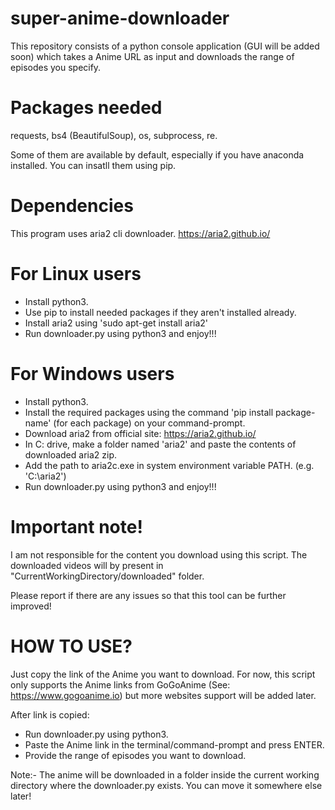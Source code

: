 # super-anime-downloader
This repository consists of a python console application (GUI will be added soon) which takes a Anime URL as input and downloads the range of episodes you specify.

# Packages needed
requests, bs4 (BeautifulSoup), os, subprocess, re.

Some of them are available by default, especially if you have anaconda installed.
You can insatll them using pip.

# Dependencies
This program uses aria2 cli downloader.
https://aria2.github.io/

# For Linux users
- Install python3.
- Use pip to install needed packages if they aren't installed already.
- Install aria2 using 'sudo apt-get install aria2'
- Run downloader.py using python3 and enjoy!!!

# For Windows users
- Install python3.
- Install the required packages using the command 'pip install package-name' (for each package)
on your command-prompt.
- Download aria2 from official site: https://aria2.github.io/
- In C: drive, make a folder named 'aria2' and paste the contents of downloaded aria2 zip.
- Add the path to aria2c.exe in system environment variable PATH. (e.g. 'C:\aria2\')
- Run downloader.py using python3 and enjoy!!!

# Important note!
I am not responsible for the content you download using this script.
The downloaded videos will by present in "CurrentWorkingDirectory/downloaded" folder.

Please report if there are any issues so that this tool can be further improved!

# HOW TO USE?

Just copy the link of the Anime you want to download. For now, this script only supports
the Anime links from GoGoAnime (See: https://www.gogoanime.io) but more websites support
will be added later.

After link is copied:
- Run downloader.py using python3.
- Paste the Anime link in the terminal/command-prompt and press ENTER.
- Provide the range of episodes you want to download.

Note:- The anime will be downloaded in a folder inside the current working directory where
the downloader.py exists. You can move it somewhere else later!
